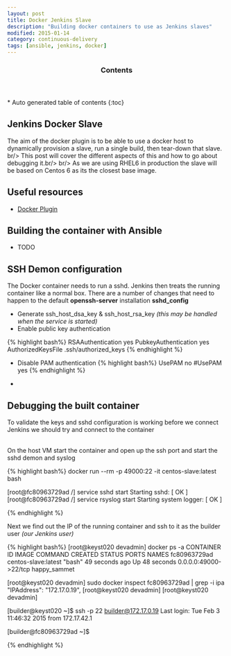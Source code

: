 ```yaml
---
layout: post
title: Docker Jenkins Slave
description: "Building docker containers to use as Jenkins slaves"
modified: 2015-01-14
category: continuous-delivery
tags: [ansible, jenkins, docker]
---
```


<section id="table-of-contents" class="toc">
  <header>
    <h3>Contents</h3>
  </header>
<div id="drawer" markdown="1">
*  Auto generated table of contents
{:toc}
</div>
</section><!-- /#table-of-contents -->

## Jenkins Docker Slave

The aim of the docker plugin is to be able to use a docker host to dynamically provision a slave, run a single build, then tear-down that slave.<br/>
br/>
This post will cover the different aspects of this and how to go about debugging it.br/>
br/>
As we are using RHEL6 in production the slave will be based on Centos 6 as its the closest base image.


## Useful resources

* [Docker Plugin](https://wiki.jenkins-ci.org/display/JENKINS/Docker+Plugin)<br/>

## Building the container with Ansible

- TODO

## SSH Demon configuration

The Docker container needs to run a sshd. Jenkins then treats the running container like a normal box. There are a number of changes that need to happen to the default **openssh-server** installation **sshd_config**

* Generate ssh_host_dsa_key & ssh_host_rsa_key *(this may be handled when the service is started)*
* Enable public key authentication

{% highlight bash%}
RSAAuthentication yes
PubkeyAuthentication yes
AuthorizedKeysFile	.ssh/authorized_keys
{% endhighlight %}

* Disable PAM authentication
{% highlight bash%}
UsePAM no
#UsePAM yes
{% endhighlight %}

-

## Debugging the built container

To validate the keys and sshd configuration is working before we connect Jenkins we should try and connect to the container<br/><br/>

On the host VM start the container and open up the ssh port and start the sshd demon and syslog<br/>

{% highlight bash%}
docker run --rm -p 49000:22 -it centos-slave:latest bash

[root@fc80963729ad /] service sshd start
Starting sshd:                                             [  OK  ]
[root@fc80963729ad /] service rsyslog start
Starting system logger:                                    [  OK  ]

{% endhighlight %}

Next we find out the IP of the running container and ssh to it as the builder user *(our Jenkins user)*<br/>

{% highlight bash%}
[root@keyst020 devadmin] docker ps -a
CONTAINER ID        IMAGE                 COMMAND             CREATED             STATUS              PORTS                   NAMES
fc80963729ad        centos-slave:latest   "bash"              49 seconds ago      Up 48 seconds       0.0.0.0:49000->22/tcp   happy_sammet

[root@keyst020 devadmin] sudo docker inspect fc80963729ad | grep -i ipa
        "IPAddress": "172.17.0.19",
[root@keyst020 devadmin]
[root@keyst020 devadmin]


[builder@keyst020 ~]$ ssh -p 22 builder@172.17.0.19
Last login: Tue Feb  3 11:46:32 2015 from 172.17.42.1

[builder@fc80963729ad ~]$

{% endhighlight %}


